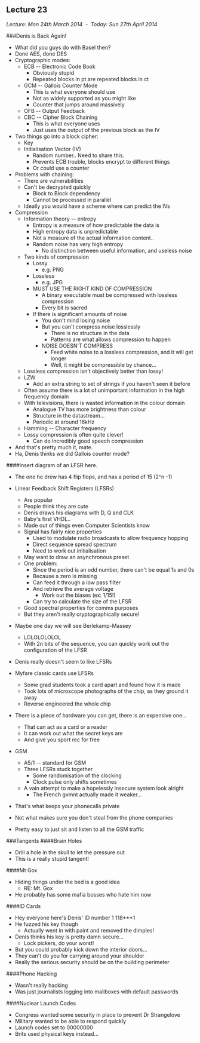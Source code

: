Lecture 23
----------

*Lecture: Mon 24th March 2014  -  Today: Sun 27th April 2014*

###Denis is Back Again!

- What did you guys do with Basel then?
- Done AES, done DES
- Cryptographic modes:
    - ECB -- Electronic Code Book
        - Obviously stupid
        - Repeated blocks in pt are repeated blocks in ct
    - GCM -- Gallois Counter Mode
        - This is what everyone should use
        - Not as widely supported as you might like 
        - Counter that jumps around massively
    - OFB -- Output Feedback    
    - CBC -- Cipher Block Chaining
        - This is what everyone uses 
        - Just uses the output of the previous block as the IV
- Two things go into a block cipher: 
    - Key 
    - Initialisation Vector (IV)
        - Random number.. Need to share this.
        - Prevents ECB trouble, blocks encrypt to different things
        - Or could use a counter 
- Problems with chaining:
    - There are vulnerabilities 
    - Can't be decrypted quickly
        - Block to Block dependency
        - Cannot be processed in parallel
    - Ideally you would have a scheme where can predict the IVs
- Compression
    - Information theory -- entropy
        - Entropy is a measure of how predictable the data is
        - High entropy data is unpredictable
        - Not a measure of the actual information content..
        - Random noise has very high entropy
            - No distinction between useful information, and useless noise 
    - Two kinds of compression
        - Lossy 
            - e.g. PNG
        - Lossless
            - e.g. JPG
        - MUST USE THE RIGHT KIND OF COMPRESSION
            - A binary executable must be compressed with lossless compression
            - Every bit is sacred
        - If there is significant amounts of noise
            - You don't mind losing noise
            - But you can't compress noise losslessly
                - There is no structure in the data
                - Patterns are what allows compression to happen
            - NOISE DOESN'T COMPRESS
                - Feed white noise to a lossless compression, and it will get longer
                - Well, it might be compressible by chance...
    - Lossless compression isn't objectively better than lossy!
    - LZW
        - Add an extra string to set of strings if you haven't seen it before
    - Often assume there is a lot of unimportant information in the high frequency domain
    - With televisions, there is wasted information in the colour domain
        - Analogue TV has more brightness than colour 
        - Structure in the datastream...
        - Periodic at around 16kHz
    - Hamming -- Character frequency
    - Lossy compression is often quite clever!
        - Can do incredibly good speech compression  
- And that's pretty much it, mate.
- Ha, Denis thinks we did Gallois counter mode?

####Insert diagram of an LFSR here.
- The one he drew has 4 flip flops, and has a period of 15 (2^n -1)

- Linear Feedback Shift Registers (LFSRs) 
    - Are popular 
    - People think they are cute
    - Denis draws his diagrams with D, Q and CLK
    - Baby's first VHDL..
    - Made out of things even Computer Scientists know
    - Signal has fairly nice properties
        - Used to modulate radio broadcasts to allow frequency hopping
        - Direct sequence spread spectrum 
        - Need to work out initialisation
    - May want to draw an asynchronous preset
    - One problem:
        - Since the period is an odd number, there can't be equal 1s and 0s
        - Because a zero is missing
        - Can feed it through a low pass filter 
        - And retrieve the average voltage
            - Work out the biases (ex: 1/15!)
        - Can try to calculate the size of the LFSR
    - Good spectral properties for comms purposes
    - But they aren't really cryptographically secure!
- Maybe one day we will see Berlekamp-Massey
    - LOLOLOLOLOL   
    - With 2n bits of the sequence, you can quickly work out the configuration of the LFSR
- Denis really doesn't seem to like LFSRs
- Myfare classic cards use LFSRs
    - Some grad students took a card apart and found how it is made
    - Took lots of microscope photographs of the chip, as they ground it away
    - Reverse engineered the whole chip 
- There is a piece of hardware you can get, there is an expensive one...
    - That can act as a card or a reader
    - It can work out what the secret keys are
    - And give you sport rec for free
- GSM 
    - A5/1 -- standard for GSM
    - Three LFSRs stuck together
        - Some randomisation of the clocking
        - Clock pulse only shifts sometimes
    - A vain attempt to make a hopelessly insecure system look alright
        - The French gvmnt actually made it weaker...
- That's what keeps your phonecalls private
- Not what makes sure you don't steal from the phone companies
- Pretty easy to just sit and listen to all the GSM traffic

###Tangents 
####Brain Holes
- Drill a hole in the skull to let the pressure out
- This is a really stupid tangent!
 
####Mt Gox
- Hiding things under the bed is a good idea
    - RE: Mt. Gox
- He probably has some mafia bosses who hate him now

####ID Cards
- Hey everyone here's Denis' ID number 1 118***1
- He fuzzed his key though
    - Actually went in with paint and removed the dimples!
- Denis thinks his key is pretty damn secure...
    - Lock pickers, do your worst! 
- But you could probably kick down the interior doors...
- They can't do you for carrying around your shoulder
- Really the serious security should be on the building perimeter

####Phone Hacking
- Wasn't really hacking
- Was just journalists logging into mailboxes with default passwords

####Nuclear Launch Codes
- Congress wanted some security in place to prevent Dr Strangelove
- Military wanted to be able to respond quickly
- Launch codes set to 00000000
- Brits used physical keys instead...
